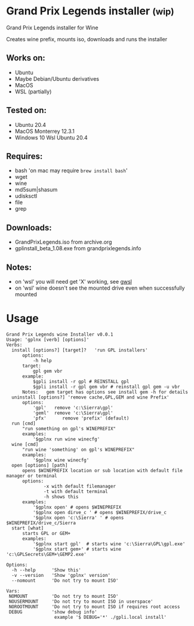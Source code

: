 # Grand Prix Legends installer <small>(wip)</small>
Grand Prix Legends installer for Wine

Creates wine prefix, mounts iso, downloads and runs the installer

## Works on:
  - Ubuntu
  - Maybe Debian/Ubuntu derivatives
  - MacOS
  - WSL (partially)

## Tested on:
  - Ubuntu 20.4
  - MacOS Monterrey 12.3.1
  - Windows 10 Wsl Ubuntu 20.4

## Requires:
   - bash 'on mac may require `brew install bash`'
   - wget
   - wine
   - md5sum|shasum
   - udisksctl
   - file
   - grep

## Downloads:
   - GrandPrixLegends.iso from archive.org
   - gplinstall_beta_1.08.exe from  grandprixlegends.info

## Notes:
  - on 'wsl' you will need get 'X' working, see [gwsl](https://opticos.github.io/gwsl/)
  - on 'wsl' wine doesn't see the mounted drive even when successfully mounted

# Usage
```
Grand Prix Legends wine Installer v0.0.1
Usage: 'gplnx [verb] [options]'
Verbs: 
  install [options?] [target]?   'run GPL installers'
      options:
          -h help
      target:
          gpl gem vbr
      example:
          $gpli install -r gpl # REINSTALL gpl
          $gpli install -r gpl gem vbr # reinstall gpl gem -u vbr
      Notes:   gem target has options see install gem -h for details
  uninstall [options?] 'remove cache,GPL,GEM and wine Prefix'
      options: 
          'gpl'   remove 'c:\Sierra\gpl'
          'geml'  remove 'c:\Sierra\gpl'
          'pfx'      remove 'prefix' (default)
  run [cmd]
      "run something on gpl's WINEPREFIX"
      examples:
          '$gplnx run wine winecfg'
  wine [cmd]
      "run wine 'something' on gpl's WINEPREFIX"
      examples:
          '$gplnx wine winecfg'
  open [options] [path]
      opens $WINEPREFIX location or sub location with default file manager or terminal
      options:
              -x with default filemanager
              -t with default terminal
              -h shows this
      examples:
          '$gplnx open' # opens $WINEPREFIX
          '$gplnx open dirve_c ' # opens $WINEPREFIX/drive_c
          '$gplnx open 'c:\Sierra' ' # opens $WINEPREFIX/drive_c/Sierra
  start [what]
      starts GPL or GEM+
      examples:
          '$gplnx start gpl'  # starts wine 'c:\Sierra\GPL\gpl.exe'
          '$gplnx start gem+' # starts wine 'c:\GPLSecrets\GEM+\GEMP2.exe'

Options:
  -h --help      'Show this'
  -v --version   'Show 'gplnx' version'
  --nomount      'Do not try to mount ISO'

Vars:
 NOMOUNT         'Do not try to mount ISO'
 NOUSERMOUNT     'Do not try to mount ISO in userspace'
 NOROOTMOUNT     'Do not try to mount ISO if requires root access
 DEBUG           'show debug info'
                  example '$ DEBUG='*' ./gpli.local install'

```